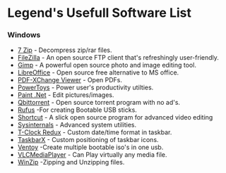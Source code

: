 # Legend's Usefull Software List

  ### Windows  

  *  [7 Zip](http://www.7-zip.org/) - Decompress zip/rar files.
  *  [FileZilla](https://filezilla-project.org/) - An open source FTP client that's refreshingly user-friendly.
  *  [Gimp](https://www.gimp.org/) - A powerful open source photo and image editing tool.
  *  [LibreOffice](https://www.libreoffice.org/) - Open source free alternative to MS office.
  *  [PDF-XChange Viewer](http://www.tracker-software.com) - Open PDFs.
  *  [PowerToys](https://docs.microsoft.com/en-us/windows/powertoys/) - Power user's productivity utilties.
  *  [Paint .Net](http://www.getpaint.net/) - Edit pictures/images.  
  *  [Qbittorrent](https://www.qbittorrent.org/) - Open source torrent program with no ad's.
  *  [Rufus](https://rufus.ie/en/)       -For creating Bootable USB sticks.  
  *  [Shortcut](https://shotcut.org/) - A slick open source program for advanced video editing
  *  [Sysinternals](https://docs.microsoft.com/en-us/sysinternals/) - Advanced system utilities.
  *  [T-Clock Redux](https://github.com/White-Tiger/T-Clock) - Custom date/time format in taskbar.
  *  [TaskbarX](https://github.com/ChrisAnd1998/TaskbarX) - Custom positioning of taskbar icons.
  *  [Ventoy](https://www.ventoy.net/en/index.html) -Create multiple bootable iso's in one usb.
  *  [VLCMediaPlayer](https://www.videolan.org/vlc/) - Can Play virtually any media file.
  *  [WinZip](https://www.winzip.com/)   -Zipping and Unzipping files.  

